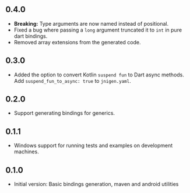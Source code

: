 ## 0.4.0
* **Breaking:** Type arguments are now named instead of positional.
* Fixed a bug where passing a `long` argument truncated it to `int` in pure dart bindings.
* Removed array extensions from the generated code.

## 0.3.0
* Added the option to convert Kotlin `suspend fun` to Dart async methods. Add `suspend_fun_to_async: true` to `jnigen.yaml`.

## 0.2.0
* Support generating bindings for generics.

## 0.1.1
* Windows support for running tests and examples on development machines.

## 0.1.0
* Initial version: Basic bindings generation, maven and android utilities
